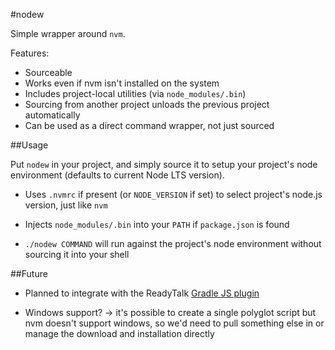 #nodew

Simple wrapper around `nvm`.

Features:

* Sourceable
* Works even if nvm isn't installed on the system
* Includes project-local utilities (via `node_modules/.bin`)
* Sourcing from another project unloads the previous project automatically
* Can be used as a direct command wrapper, not just sourced

##Usage

Put `nodew` in your project, and simply source it to setup your project's node environment (defaults to current Node LTS version).

* Uses `.nvmrc` if present (or `NODE_VERSION` if set) to select project's node.js version, just like `nvm`

* Injects `node_modules/.bin` into your `PATH` if `package.json` is found

* `./nodew COMMAND` will run against the project's node environment without sourcing it into your shell

##Future

* Planned to integrate with the ReadyTalk [Gradle JS plugin]

* Windows support?
  -> it's possible to create a single polyglot script
     but nvm doesn't support windows, so we'd need to pull something else in
     or manage the download and installation directly

[Gradle JS Plugin]: https://github.com/ReadyTalk/gradle-ReadyTalk-js
